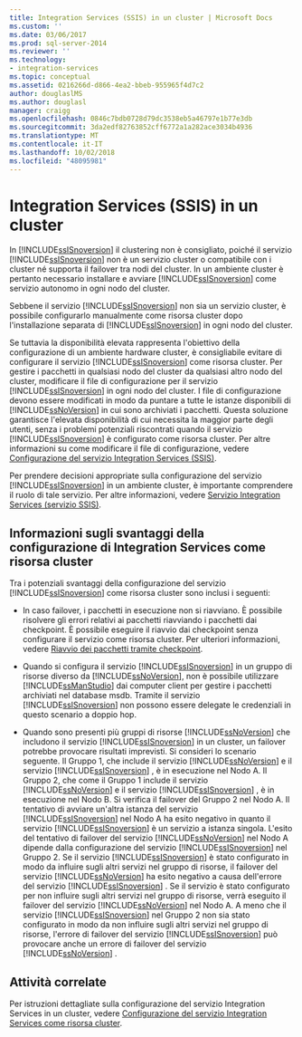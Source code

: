 ```yaml
---
title: Integration Services (SSIS) in un cluster | Microsoft Docs
ms.custom: ''
ms.date: 03/06/2017
ms.prod: sql-server-2014
ms.reviewer: ''
ms.technology:
- integration-services
ms.topic: conceptual
ms.assetid: 0216266d-d866-4ea2-bbeb-955965f4d7c2
author: douglaslMS
ms.author: douglasl
manager: craigg
ms.openlocfilehash: 0846c7bdb0728d79dc3538eb5a46797e1b77e3db
ms.sourcegitcommit: 3da2edf82763852cff6772a1a282ace3034b4936
ms.translationtype: MT
ms.contentlocale: it-IT
ms.lasthandoff: 10/02/2018
ms.locfileid: "48095981"
---
```

# <a name="integration-services-ssis-in-a-cluster"></a>Integration Services (SSIS) in un cluster
  In [!INCLUDE[ssISnoversion](../../includes/ssisnoversion-md.md)] il clustering non è consigliato, poiché il servizio [!INCLUDE[ssISnoversion](../../includes/ssisnoversion-md.md)] non è un servizio cluster o compatibile con i cluster né supporta il failover tra nodi del cluster. In un ambiente cluster è pertanto necessario installare e avviare [!INCLUDE[ssISnoversion](../../includes/ssisnoversion-md.md)] come servizio autonomo in ogni nodo del cluster.  
  
 Sebbene il servizio [!INCLUDE[ssISnoversion](../../includes/ssisnoversion-md.md)] non sia un servizio cluster, è possibile configurarlo manualmente come risorsa cluster dopo l'installazione separata di [!INCLUDE[ssISnoversion](../../includes/ssisnoversion-md.md)] in ogni nodo del cluster.  
  
 Se tuttavia la disponibilità elevata rappresenta l'obiettivo della configurazione di un ambiente hardware cluster, è consigliabile evitare di configurare il servizio [!INCLUDE[ssISnoversion](../../includes/ssisnoversion-md.md)] come risorsa cluster.  Per gestire i pacchetti in qualsiasi nodo del cluster da qualsiasi altro nodo del cluster, modificare il file di configurazione per il servizio [!INCLUDE[ssISnoversion](../../includes/ssisnoversion-md.md)] in ogni nodo del cluster. I file di configurazione devono essere modificati in modo da puntare a tutte le istanze disponibili di [!INCLUDE[ssNoVersion](../../includes/ssnoversion-md.md)] in cui sono archiviati i pacchetti. Questa soluzione garantisce l'elevata disponibilità di cui necessita la maggior parte degli utenti, senza i problemi potenziali riscontrati quando il servizio [!INCLUDE[ssISnoversion](../../includes/ssisnoversion-md.md)] è configurato come risorsa cluster. Per altre informazioni su come modificare il file di configurazione, vedere [Configurazione del servizio Integration Services &#40;SSIS&#41;](integration-services-service-ssis-service.md).  
  
 Per prendere decisioni appropriate sulla configurazione del servizio [!INCLUDE[ssISnoversion](../../includes/ssisnoversion-md.md)] in un ambiente cluster, è importante comprendere il ruolo di tale servizio. Per altre informazioni, vedere [Servizio Integration Services &#40;servizio SSIS&#41;](integration-services-service-ssis-service.md).  
  
## <a name="understanding-the-disadvantages-of-configuring-integration-services-as-a-cluster-resource"></a>Informazioni sugli svantaggi della configurazione di Integration Services come risorsa cluster  
 Tra i potenziali svantaggi della configurazione del servizio [!INCLUDE[ssISnoversion](../../includes/ssisnoversion-md.md)] come risorsa cluster sono inclusi i seguenti:  
  
-   In caso failover, i pacchetti in esecuzione non si riavviano. È possibile risolvere gli errori relativi ai pacchetti riavviando i pacchetti dai checkpoint. È possibile eseguire il riavvio dai checkpoint senza configurare il servizio come risorsa cluster. Per ulteriori informazioni, vedere [Riavvio dei pacchetti tramite checkpoint](../packages/restart-packages-by-using-checkpoints.md).  
  
-   Quando si configura il servizio [!INCLUDE[ssISnoversion](../../includes/ssisnoversion-md.md)] in un gruppo di risorse diverso da [!INCLUDE[ssNoVersion](../../includes/ssnoversion-md.md)], non è possibile utilizzare [!INCLUDE[ssManStudio](../../includes/ssmanstudio-md.md)] dai computer client per gestire i pacchetti archiviati nel database msdb. Tramite il servizio [!INCLUDE[ssISnoversion](../../includes/ssisnoversion-md.md)] non possono essere delegate le credenziali in questo scenario a doppio hop.  
  
-   Quando sono presenti più gruppi di risorse [!INCLUDE[ssNoVersion](../../includes/ssnoversion-md.md)] che includono il servizio [!INCLUDE[ssISnoversion](../../includes/ssisnoversion-md.md)] in un cluster, un failover potrebbe provocare risultati imprevisti. Si consideri lo scenario seguente. Il Gruppo 1, che include il servizio [!INCLUDE[ssNoVersion](../../includes/ssnoversion-md.md)] e il servizio [!INCLUDE[ssISnoversion](../../includes/ssisnoversion-md.md)] , è in esecuzione nel Nodo A. Il Gruppo 2, che come il Gruppo 1 include il servizio [!INCLUDE[ssNoVersion](../../includes/ssnoversion-md.md)] e il servizio [!INCLUDE[ssISnoversion](../../includes/ssisnoversion-md.md)] , è in esecuzione nel Nodo B. Si verifica il failover del Gruppo 2 nel Nodo A. Il tentativo di avviare un'altra istanza del servizio [!INCLUDE[ssISnoversion](../../includes/ssisnoversion-md.md)] nel Nodo A ha esito negativo in quanto il servizio [!INCLUDE[ssISnoversion](../../includes/ssisnoversion-md.md)] è un servizio a istanza singola. L'esito del tentativo di failover del servizio [!INCLUDE[ssNoVersion](../../includes/ssnoversion-md.md)] nel Nodo A dipende dalla configurazione del servizio [!INCLUDE[ssISnoversion](../../includes/ssisnoversion-md.md)] nel Gruppo 2. Se il servizio [!INCLUDE[ssISnoversion](../../includes/ssisnoversion-md.md)] è stato configurato in modo da influire sugli altri servizi nel gruppo di risorse, il failover del servizio [!INCLUDE[ssNoVersion](../../includes/ssnoversion-md.md)] ha esito negativo a causa dell'errore del servizio [!INCLUDE[ssISnoversion](../../includes/ssisnoversion-md.md)] . Se il servizio è stato configurato per non influire sugli altri servizi nel gruppo di risorse, verrà eseguito il failover del servizio [!INCLUDE[ssNoVersion](../../includes/ssnoversion-md.md)] nel Nodo A. A meno che il servizio [!INCLUDE[ssISnoversion](../../includes/ssisnoversion-md.md)] nel Gruppo 2 non sia stato configurato in modo da non influire sugli altri servizi nel gruppo di risorse, l'errore di failover del servizio [!INCLUDE[ssISnoversion](../../includes/ssisnoversion-md.md)] può provocare anche un errore di failover del servizio [!INCLUDE[ssNoVersion](../../includes/ssnoversion-md.md)] .  
  
## <a name="related-tasks"></a>Attività correlate  
 Per istruzioni dettagliate sulla configurazione del servizio Integration Services in un cluster, vedere [Configurazione del servizio Integration Services come risorsa cluster](../configure-the-integration-services-service-as-a-cluster-resource.md).  
  
  
